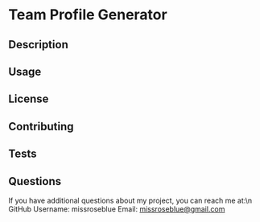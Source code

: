 # Team Profile Generator

## Description


## Usage


## License


## Contributing


## Tests


## Questions
If you have additional questions about my project, you can reach me at:\n
GitHub Username: missroseblue
Email: missroseblue@gmail.com
